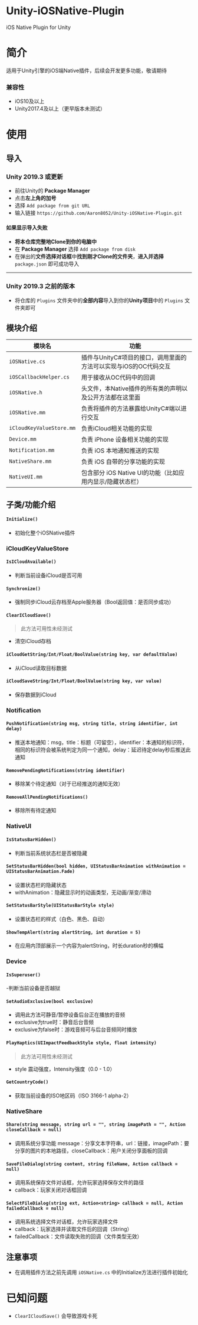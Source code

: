 # Unity-iOSNative-Plugin
 iOS Native Plugin for Unity

# 简介
适用于Unity引擎的iOS端Native插件，后续会开发更多功能，敬请期待

### 兼容性
- iOS10及以上
- Unity2017.4及以上（更早版本未测试）

# 使用
## 导入
### Unity 2019.3 或更新
- 前往Unity的 **Package Manager**
- 点击**左上角的加号**
- 选择 `Add package from git URL`
- 输入链接 `https://github.com/Aaron8052/Unity-iOSNative-Plugin.git`

#### 如果显示导入失败
- **将本仓库完整地Clone到你的电脑中**
- 在 **Package Manager** 选择 `Add package from disk`
- 在弹出的**文件选择对话框**中**找到刚才Clone的文件夹**，**进入并选择** `package.json` 即可成功导入

-------------------------------------

### Unity 2019.3 之前的版本
- 将仓库的 `Plugins` 文件夹中的**全部内容**导入到你的**Unity项目**中的 `Plugins` 文件夹即可

## 模块介绍

| 模块名                      | 功能                                     |
|--------------------------|----------------------------------------|
| `iOSNative.cs`           | 插件与UnityC#项目的接口，调用里面的方法可以实现与iOS的OC代码交互 |
| `iOSCallbackHelper.cs`   | 用于接收从OC代码中的回调                          |
| `iOSNative.h`            | 头文件，本Native插件的所有类的声明以及公开方法都在这里面        |
| `iOSNative.mm`           | 负责将插件的方法暴露给UnityC#端以进行交互               |
| `iCloudKeyValueStore.mm` | 负责iCloud相关功能的实现                        |
| `Device.mm`              | 负责 iPhone 设备相关功能的实现                    |
| `Notification.mm`        | 负责 iOS 本地通知推送的实现                       |
| `NativeShare.mm`         | 负责 iOS 自带的分享功能的实现                      |
| `NativeUI.mm`            | 包含部分 iOS Native UI的功能（比如应用内显示/隐藏状态栏）   |

## 子类/功能介绍
#### `Initialize()`

- 初始化整个iOSNative插件

### iCloudKeyValueStore

#### `IsICloudAvailable()`

- 判断当前设备iCloud是否可用

#### `Synchronize()`

- 强制同步iCloud云存档至Apple服务器（Bool返回值：是否同步成功）

#### `ClearICloudSave()`

> 此方法可用性未经测试

- 清空iCloud存档

#### `iCloudGetString/Int/Float/BoolValue(string key, var defaultValue)`

- 从iCloud读取目标数据

#### `iCloudSaveString/Int/Float/BoolValue(string key, var value)`

- 保存数据到iCloud

### Notification
#### `PushNotification(string msg, string title, string identifier, int delay)`

- 推送本地通知：msg，title：标题（可留空），identifier：本通知的标识符，相同的标识符会被系统判定为同一个通知，delay：延迟待定delay秒后推送此通知

#### `RemovePendingNotifications(string identifier)`

- 移除某个待定通知（对于已经推送的通知无效）

#### `RemoveAllPendingNotifications()`

- 移除所有待定通知

### NativeUI
#### `IsStatusBarHidden()`

- 判断当前系统状态栏是否被隐藏

#### `SetStatusBarHidden(bool hidden, UIStatusBarAnimation withAnimation = UIStatusBarAnimation.Fade)`

- 设置状态栏的隐藏状态
- withAnimation：隐藏显示时的动画类型，无动画/渐变/滑动

#### `SetStatusBarStyle(UIStatusBarStyle style)`

- 设置状态栏的样式（白色、黑色、自动）

#### `ShowTempAlert(string alertString, int duration = 5)`

- 在应用内顶部展示一个内容为alertString，时长duration秒的横幅

### Device
#### `IsSuperuser()`
-判断当前设备是否越狱

#### `SetAudioExclusive(bool exclusive)`
- 调用此方法可静音/暂停设备后台正在播放的音频
- exclusive为true时：静音后台音频
- exclusive为false时：游戏音频可与后台音频同时播放

#### `PlayHaptics(UIImpactFeedbackStyle style, float intensity)`

> 此方法可用性未经测试

- style 震动强度，Intensity强度（0.0 - 1.0）

#### `GetCountryCode()`

- 获取当前设备的ISO地区码（ISO 3166-1 alpha-2）

### NativeShare

#### `Share(string message, string url = "", string imagePath = "", Action closeCallback = null)`

- 调用系统分享功能 message：分享文本字符串，url：链接，imagePath：要分享的图片的本地路径，closeCallback：用户关闭分享面板的回调

#### `SaveFileDialog(string content, string fileName, Action callback = null)`

- 调用系统保存文件对话框，允许玩家选择保存文件的路径
- callback：玩家关闭对话框回调

#### `SelectFileDialog(string ext, Action<string> callback = null, Action failedCallback = null)`

- 调用系统选择文件对话框，允许玩家选择文件
 - callback：玩家选择并读取文件后的回调（String）
 - failedCallback：文件读取失败的回调（文件类型无效）

## 注意事项
- 在调用插件方法之前先调用 `iOSNative.cs` 中的Initialize方法进行插件初始化

# 已知问题
- `ClearICloudSave()` 会导致游戏卡死
